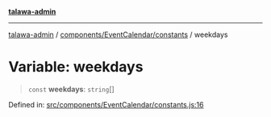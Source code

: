[**talawa-admin**](../../../../README.md)

***

[talawa-admin](../../../../README.md) / [components/EventCalendar/constants](../README.md) / weekdays

# Variable: weekdays

> `const` **weekdays**: `string`[]

Defined in: [src/components/EventCalendar/constants.js:16](https://github.com/bint-Eve/talawa-admin/blob/bb9ac170c0ec806cc5423650a66bbe110c3af5d9/src/components/EventCalendar/constants.js#L16)

